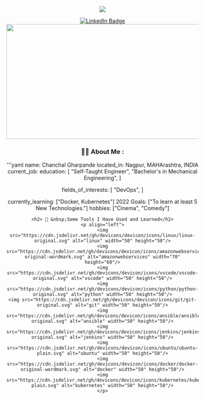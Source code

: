 <p id="header" align="center">
<img src="https://capsule-render.vercel.app/api?text=Hello%20WORLD!..🕹️&animation=fadeIn&type=waving&color=gradient&height=100"/>
</p>
<div id="header" align="center">
  <a href="your-linkedin-URL">
    <img src="https://img.shields.io/badge/LinkedIn-blue?style=for-the-badge&logo=linkedin&logoColor=white" alt="LinkedIn Badge"/>
  </a>
<div id="badges" align="center">
    <img src="https://komarev.com/ghpvc/?username=Chintu-02&style=flat-square&color=blue" alt=""/>
<div id="badges" align="center">
    <img src="https://media.giphy.com/media/dWesBcTLavkZuG35MI/giphy.gif" width="600" height="300"/>
</div>

### :man_technologist: About Me :
  
'''yaml
name: Chanchal Gharpande
located_in: Nagpur, MAHArashtra, INDIA
current_job:
education:
  [
    "Self-Taught Engineer",
    "Bachelor's in Mechanical Engineering",
  ]
  
fields_of_interests:
  [
    "DevOps",
  ]
  
currently_learning: ["Docker, Kubernetes"]
2022 Goals: ["To learn at least 5 New Technologies."]
hobbies: ["Cinema", "Comedy"]
```
<h2> 🚀 &nbsp;Some Tools I Have Used and Learned</h2>
<p align="left">
<img src="https://cdn.jsdelivr.net/gh/devicons/devicon/icons/linux/linux-original.svg" alt="linux" width="50" height="50"/>
<img src="https://cdn.jsdelivr.net/gh/devicons/devicon/icons/amazonwebservices/amazonwebservices-original-wordmark.svg" alt="amazonwebservices" width="70" height="60"/>
<img src="https://cdn.jsdelivr.net/gh/devicons/devicon/icons/vscode/vscode-original.svg" alt="vscode" width="50" height="50"/>
<img src="https://cdn.jsdelivr.net/gh/devicons/devicon/icons/python/python-original.svg" alt="python" width="50" height="50"/>
<img src="https://cdn.jsdelivr.net/gh/devicons/devicon/icons/git/git-original.svg" alt="git" width="50" height="50"/>
<img src="https://cdn.jsdelivr.net/gh/devicons/devicon/icons/ansible/ansible-original.svg" alt="ansible" width="50" height="50"/>
<img src="https://cdn.jsdelivr.net/gh/devicons/devicon/icons/jenkins/jenkins-original.svg" alt="jenkins" width="50" height="50"/>
<img src="https://cdn.jsdelivr.net/gh/devicons/devicon/icons/ubuntu/ubuntu-plain.svg" alt="ubuntu" width="50" height="50"/>
<img src="https://cdn.jsdelivr.net/gh/devicons/devicon/icons/docker/docker-original-wordmark.svg" alt="docker" width="50" height="50"/>
<img src="https://cdn.jsdelivr.net/gh/devicons/devicon/icons/kubernetes/kubernetes-plain.svg" alt="kubernetes" width="50" height="50"/>
</p>
          
          
          
          
          
          
